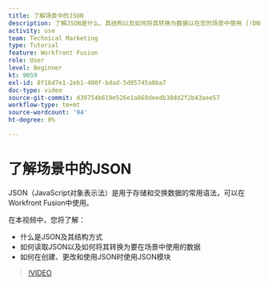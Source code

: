 ```yaml
---
title: 了解场景中的JSON
description: 了解JSON是什么、其结构以及如何将其转换为数据以在您的场景中使用 [!DNL Adobe Workfront Fusion].
activity: use
team: Technical Marketing
type: Tutorial
feature: Workfront Fusion
role: User
level: Beginner
kt: 9059
exl-id: 8f16d7e1-2eb1-400f-bdad-5d05745a0ba7
doc-type: video
source-git-commit: d39754b619e526e1a869deedb38dd2f2b43aee57
workflow-type: tm+mt
source-wordcount: '94'
ht-degree: 0%

---
```


# 了解场景中的JSON

JSON（JavaScript对象表示法）是用于存储和交换数据的常用语法，可以在Workfront Fusion中使用。

在本视频中，您将了解：

* 什么是JSON及其结构方式
* 如何读取JSON以及如何将其转换为要在场景中使用的数据
* 如何在创建、更改和使用JSON时使用JSON模块

>[!VIDEO](https://video.tv.adobe.com/v/335300/?quality=12)
